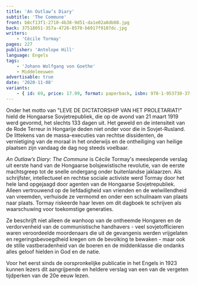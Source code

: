 ```yaml
---
title: 'An Outlaw’s Diary'
subtitle: 'The Commune'
front: b8cf13f1-2710-4b38-9d51-da1e02a8db08.jpg
back: 37518051-357a-4726-8570-b6917f9107dc.jpg
writers:
    - 'Cécile Tormay'
pages: 227
publisher: 'Antelope Hill'
language: Engels
tags:
    - 'Johann Wolfgang von Goethe'
    - Middeleeuwen
advertisable: true
date: '2020-11-08'
variants:
    - { id: 69, price: 17.99, format: paperback, isbn: 978-1-953730-37-4 }
---
```


Onder het motto van "LEVE DE DICTATORSHIP VAN HET PROLETARIAT!" hield de Hongaarse Sovjetrepubliek, die op de avond van 21 maart 1919 werd gevormd, het slechts 133 dagen uit. Het geweld en de intensiteit van de Rode Terreur in Hongarije deden niet onder voor die in Sovjet-Rusland. De littekens van de massa-executies van rechtse dissidenten, de vernietiging van de moraal in het onderwijs en de ontheiliging van heilige plaatsen zijn vandaag de dag nog steeds voelbaar.

*An Outlaw’s Diary: The Commune* is Cécile Tormay's meeslepende verslag uit eerste hand van de Hongaarse bolsjewistische revolutie, van de eerste machtsgreep tot de snelle ondergang onder buitenlandse jaklaarzen. Als schrijfster, intellectueel en rechtse sociale activiste werd Tormay door het hele land opgejaagd door agenten van de Hongaarse Sovjetrepubliek. Alleen vertrouwend op de liefdadigheid van vrienden en de welwillendheid van vreemden, verhuisde ze vermomd en onder een schuilnaam van plaats naar plaats. Tormay riskeerde haar leven om dit dagboek te schrijven als waarschuwing voor toekomstige generaties.

Ze beschrijft niet alleen de wanhoop van de ontheemde Hongaren en de verdorvenheid van de communistische handhavers - veel sovjetofficieren waren veroordeelde moordenaars die uit de gevangenis werden vrijgelaten en regeringsbevoegdheid kregen om de bevolking te bewaken - maar ook de stille vastberadenheid van de boeren en de middenklasse die ondanks alles geloof hielden in God en de natie.

Voor het eerst sinds de oorspronkelijke publicatie in het Engels in 1923 kunnen lezers dit aangrijpende en heldere verslag van een van de vergeten tijdperken van de 20e eeuw lezen.
